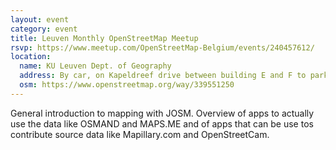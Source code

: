 ```yaml
---
layout: event
category: event
title: Leuven Monthly OpenStreetMap Meetup
rsvp: https://www.meetup.com/OpenStreetMap-Belgium/events/240457612/
location:
  name: KU Leuven Dept. of Geography
  address: By car, on Kapeldreef drive between building E and F to park, then move to the opposite side of E Building for the main entrance. On foot, The entrance is under this overpassing building.
  osm: https://www.openstreetmap.org/way/339551250
---
```


General introduction to mapping with JOSM. Overview of apps to actually use the data like OSMAND and MAPS.ME and of apps that can be use tos contribute source data like Mapillary.com and OpenStreetCam.

